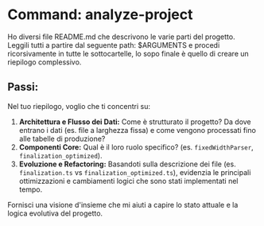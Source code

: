# Command: analyze-project

Ho diversi file README.md che descrivono le varie parti del progetto. 
Leggili tutti a partire dal seguente path: $ARGUMENTS e procedi ricorsivamente in tutte le sottocartelle, lo sopo finale è quello di creare un riepilogo complessivo.

## Passi:

Nel tuo riepilogo, voglio che ti concentri su:
1.  **Architettura e Flusso dei Dati:** Come è strutturato il progetto? Da dove entrano i dati (es. file a larghezza fissa) e come vengono processati fino alle tabelle di produzione?
2.  **Componenti Core:** Qual è il loro ruolo specifico? (es. `fixedWidthParser`, `finalization_optimized`).
3.  **Evoluzione e Refactoring:** Basandoti sulla descrizione dei file (es. `finalization.ts` vs `finalization_optimized.ts`), evidenzia le principali ottimizzazioni e cambiamenti logici che sono stati implementati nel tempo.

Fornisci una visione d'insieme che mi aiuti a capire lo stato attuale e la logica evolutiva del progetto.